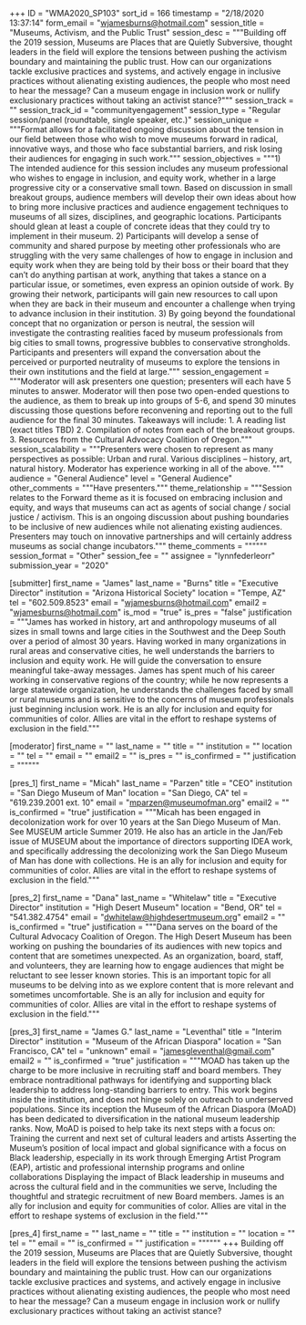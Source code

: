 +++
ID = "WMA2020_SP103"
sort_id = 166
timestamp = "2/18/2020 13:37:14"
form_email = "wjamesburns@hotmail.com"
session_title = "Museums, Activism, and the Public Trust"
session_desc = """Building off the 2019 session, Museums are Places that are Quietly Subversive, thought leaders in the field will explore the tensions between pushing the activism boundary and maintaining the public trust. How can our organizations tackle exclusive practices and systems, and actively engage in inclusive practices without alienating existing audiences, the people who most need to hear the message? Can a museum engage in inclusion work or nullify exclusionary practices without taking an activist stance?"""
session_track = ""
session_track_id = "communityengagement"
session_type = "Regular session/panel (roundtable, single speaker, etc.)"
session_unique = """Format allows for a facilitated ongoing discussion about the tension in our field between those who wish to move museums forward in radical, innovative ways, and those who face substantial barriers, and risk losing their audiences for engaging in such work."""
session_objectives = """1) The intended audience for this session includes any museum professional who wishes to engage in inclusion, and equity work, whether in a large progressive city or a conservative small town. Based on discussion in small breakout groups, audience members will develop their own ideas about how to bring more inclusive practices and audience engagement techniques to museums of all sizes, disciplines, and geographic locations. Participants should glean at least a couple of concrete ideas that they could try to implement in their museum. 2) Participants will develop a sense of community and shared purpose by meeting other professionals who are struggling with the very same challenges of how to engage in inclusion and equity work when they are being told by their boss or their board that they can’t do anything partisan at work, anything that takes a stance on a particular issue, or sometimes, even express an opinion outside of work. By growing their network, participants will gain new resources to call upon when they are back in their museum and encounter a challenge when trying to advance inclusion in their institution. 3) By going beyond the foundational concept that no organization or person is neutral, the session will investigate the contrasting realities faced by museum professionals from big cities to small towns, progressive bubbles to conservative strongholds. Participants and presenters will expand the conversation about the perceived or purported neutrality of museums to explore the tensions in their own institutions and the field at large."""
session_engagement = """Moderator will ask presenters one question; presenters will each have 5 minutes to answer. Moderator will then pose two open-ended questions to the audience, as them to break up into groups of 5-6, and spend 30 minutes discussing those questions before reconvening and reporting out to the full audience for the final 30 minutes.  Takeaways will include: 1. A reading list (exact titles TBD) 2. Compilation of notes from each of the breakout groups. 3.  Resources from the Cultural Advocacy Coalition of Oregon."""
session_scalability = """Presenters were chosen to represent as many perspectives as possible: Urban and rural. Various disciplines – history, art, natural history. Moderator has experience working in all of the above. """
audience = "General Audience"
level = "General Audience"
other_comments = """Have presenters."""
theme_relationship = """Session relates to the Forward theme as it is focused on embracing inclusion and equity, and ways that museums can act as agents of social change / social justice / activism. This is an ongoing discussion about pushing boundaries to be inclusive of new audiences while not alienating existing audiences. Presenters may touch on innovative partnerships and will certainly address museums as social change incubators."""
theme_comments = """"""
session_format = "Other"
session_fee = ""
assignee = "lynnfederleorr"
submission_year = "2020"

[submitter]
first_name = "James"
last_name = "Burns"
title = "Executive Director"
institution = "Arizona Historical Society"
location = "Tempe, AZ"
tel = "602.509.8523"
email = "wjamesburns@hotmail.com"
email2 = "wjamesburns@hotmail.com"
is_mod = "true"
is_pres = "false"
justification = """James has worked in history, art and anthropology museums of all sizes in small towns and large cities in the Southwest and the Deep South over a period of almost 30 years. Having worked in many organizations in rural areas and conservative cities, he well understands the barriers to inclusion and equity work. He will guide the conversation to ensure meaningful take-away messages. James has spent much of his career working in conservative regions of the country; while he now represents a large statewide organization, he understands the challenges faced by small or rural museums and is sensitive to the concerns of museum professionals just beginning inclusion work. He is an ally for inclusion and equity for communities of color. Allies are vital in the effort to reshape systems of exclusion in the field."""

[moderator]
first_name = ""
last_name = ""
title = ""
institution = ""
location = ""
tel = ""
email = ""
email2 = ""
is_pres = ""
is_confirmed = ""
justification = """"""

[pres_1]
first_name = "Micah"
last_name = "Parzen"
title = "CEO"
institution = "San Diego Museum of Man"
location = "San Diego, CA"
tel = "619.239.2001 ext. 10"
email = "mparzen@museumofman.org"
email2 = ""
is_confirmed = "true"
justification = """Micah has been engaged in decolonization work for over 10 years at the San Diego Museum of Man. See MUSEUM article Summer 2019. He also has an article in the Jan/Feb issue of MUSEUM about the importance of directors supporting IDEA work, and specifically addressing the decolonizing work the San Diego Museum of Man has done with collections. He is an ally for inclusion and equity for communities of color. Allies are vital in the effort to reshape systems of exclusion in the field."""

[pres_2]
first_name = "Dana"
last_name = "Whitelaw"
title = "Executive Director"
institution = "High Desert Museum"
location = "Bend, OR"
tel = "541.382.4754"
email = "dwhitelaw@highdesertmuseum.org"
email2 = ""
is_confirmed = "true"
justification = """Dana serves on the board of the Cultural Advocacy Coalition of Oregon. The High Desert Museum has been working on pushing the boundaries of its audiences with new topics and content that are sometimes unexpected. As an organization, board, staff, and volunteers, they are learning how to engage audiences that might be reluctant to see lesser known stories. This is an important topic for all museums to be delving into as we explore content that is more relevant and sometimes uncomfortable. She is an ally for inclusion and equity for communities of color. Allies are vital in the effort to reshape systems of exclusion in the field."""

[pres_3]
first_name = "James G."
last_name = "Leventhal"
title = "Interim Director"
institution = "Museum of the African Diaspora"
location = "San Francisco, CA"
tel = "unknown"
email = "jamesgleventhal@gmail.com"
email2 = ""
is_confirmed = "true"
justification = """MOAD has taken up the charge to be more inclusive in recruiting staff and board members. They embrace nontraditional pathways for identifying and supporting black leadership to address long-standing barriers to entry. This work begins inside the institution, and does not hinge solely on outreach to underserved populations.  Since its inception the Museum of the African Diaspora (MoAD) has been dedicated to diversification in the national museum leadership ranks. Now, MoAD is poised to help take its next steps with a focus on: Training the current and next set of cultural leaders and artists Asserting the Museum’s position of local impact and global significance with a focus on Black leadership, especially in its work through Emerging Artist Program (EAP), artistic and professional internship programs and online collaborations Displaying the impact of Black leadership in museums and across the cultural field and in the communities we serve, Including the thoughtful and strategic recruitment of new Board members.   James is an ally for inclusion and equity for communities of color. Allies are vital in the effort to reshape systems of exclusion in the field."""

[pres_4]
first_name = ""
last_name = ""
title = ""
institution = ""
location = ""
tel = ""
email = ""
is_confirmed = ""
justification = """"""
+++
Building off the 2019 session, Museums are Places that are Quietly Subversive, thought leaders in the field will explore the tensions between pushing the activism boundary and maintaining the public trust. How can our organizations tackle exclusive practices and systems, and actively engage in inclusive practices without alienating existing audiences, the people who most need to hear the message? Can a museum engage in inclusion work or nullify exclusionary practices without taking an activist stance?